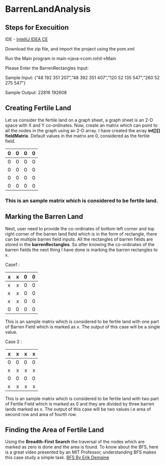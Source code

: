 # BarrenLandAnalysis

## Steps for Execuition
IDE - [IntelliJ IDEA CE](https://www.jetbrains.com/idea/download/#section=mac)

Download the zip file, and import the project using the pom.xml

Run the Main program in main->java->com.rohit->Main

Please Enter the BarrenRectangles Input: 


Sample Input: {“48 192 351 207”,“48 392 351 407”,“120 52 135 547”,“260 52 275 547”}


Sample Output: 22816 192608 


## Creating Fertile Land
Let us consider the fertile land on a graph sheet, a graph sheet is an 2-D space with X and Y co-ordinates. Now, create an matrix which can point to all the nodes in the graph using an 2-D array. I have created the array **int[][] fieldMatrix**.
Default values in the matrix are 0, considered as the fertile field.

|0|0|0|0|
|-------------|-------------:| -----:|-----:|
|0|0|0|0|
|0|0|0|0|
|0|0|0|0|
|0|0|0|0|
### This is an sample matrix which is considered to be fertile land.

## Marking the Barren Land
Next, user need to provide the co-ordinates of bottom left corner and top right corner of the barren land field which is in the form of rectangle, there can be multiple barren field inputs. All the rectangles of barren fields are stored in the **barrenRectangles**. So after knowing the co-ordinates of the barren fields the next thing I have done is marking the barren rectangles to x.

Case1 :

|x|x|0|0|
|-------------|-------------:| -----:|-----:|
|x|x|0|0|
|x|x|0|0|
|x|x|0|0|
|0|0|0|0|

This is an sample matrix which is considered to be fertile land with one part of Barren Field which is marked as x.
The output of this case will be a single value.

Case 2 :

|x|x|x|x|
|-------------|-------------:| -----:|-----:|
|0|0|0|0|
|x|x|x|x|
|0|0|0|0|
|x|x|x|x|

This is an sample matrix which is considered to be fertile land with two part of Fertile Field which is marked as 0 and they are divided by three barren lands marked as x.
The output of this case will be two values i.e area of second row and area of fourth row.

## Finding the Area of Fertile Land
Using the **Breadth-First Search** the traversal of the nodes which are marked as zero is done and the area is found.
To know about the BFS, here is a great video presented by an MIT Professor, understanding BFS makes this case study a simple task.
[BFS By Erik Demaine](https://www.youtube.com/watch?v=s-CYnVz-uh4)

